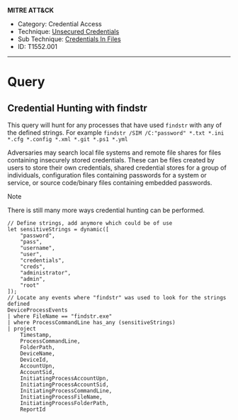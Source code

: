 **MITRE ATT&CK**
- Category: Credential Access
- Technique: [Unsecured Credentials](https://attack.mitre.org/techniques/T1552/)
- Sub Technique: [Credentials In Files](https://attack.mitre.org/techniques/T1552/001/)
- ID: T1552.001
---
# Query

## Credential Hunting with findstr

This query will hunt for any processes that have used `findstr` with any of the defined strings. For example `findstr /SIM /C:"password" *.txt *.ini *.cfg *.config *.xml *.git *.ps1 *.yml` 

Adversaries may search local file systems and remote file shares for files containing insecurely stored credentials. These can be files created by users to store their own credentials, shared credential stores for a group of individuals, configuration files containing passwords for a system or service, or source code/binary files containing embedded passwords.

> [!NOTE]
> There is still many more ways credential hunting can be performed.

```KQL
// Define strings, add anymore which could be of use
let sensitiveStrings = dynamic([
    "password",
    "pass",
    "username",
    "user",
    "credentials",
    "creds",
    "administrator",
    "admin",
    "root"
]);
// Locate any events where "findstr" was used to look for the strings defined
DeviceProcessEvents
| where FileName == "findstr.exe"
| where ProcessCommandLine has_any (sensitiveStrings)
| project
    Timestamp,
    ProcessCommandLine,
    FolderPath,
    DeviceName,
    DeviceId,
    AccountUpn,
    AccountSid,
    InitiatingProcessAccountUpn,
    InitiatingProcessAccountSid,
    InitiatingProcessCommandLine,
    InitiatingProcessFileName,
    InitiatingProcessFolderPath,
    ReportId
